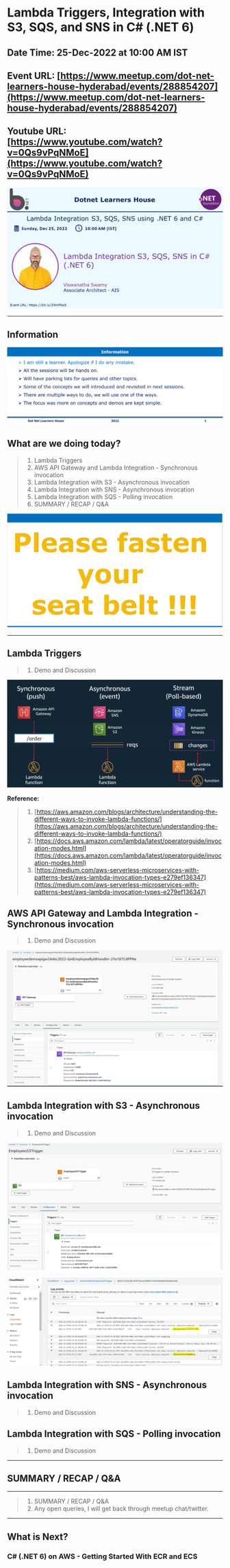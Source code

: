 # Lambda Triggers, Integration with S3, SQS, and SNS in C# (.NET 6)

## Date Time: 25-Dec-2022 at 10:00 AM IST

## Event URL: [https://www.meetup.com/dot-net-learners-house-hyderabad/events/288854207](https://www.meetup.com/dot-net-learners-house-hyderabad/events/288854207)

## Youtube URL: [https://www.youtube.com/watch?v=0Qs9vPqNMoE](https://www.youtube.com/watch?v=0Qs9vPqNMoE)

![Viswanatha Swamy P K |150x150](./documentation/images/ViswanathaSwamyPK.PNG)

---

## Information

![Information | 100x100](./documentation/images/Information.PNG)

## What are we doing today?

> 1. Lambda Triggers
> 1. AWS API Gateway and Lambda Integration  - Synchronous invocation
> 1. Lambda Integration with S3 - Asynchronous invocation
> 1. Lambda Integration with SNS - Asynchronous invocation
> 1. Lambda Integration with SQS - Polling invocation
> 1. SUMMARY / RECAP / Q&A

![Seat Belt | 100x100](./documentation/images/SeatBelt.PNG)

---

## Lambda Triggers

> 1. Demo and Discussion

![Lambda Function Triggers | 100x100](./documentation/images/LambdaFunction_Triggers.PNG)

**Reference:**

> 1. [https://aws.amazon.com/blogs/architecture/understanding-the-different-ways-to-invoke-lambda-functions/](https://aws.amazon.com/blogs/architecture/understanding-the-different-ways-to-invoke-lambda-functions/)
> 1. [https://docs.aws.amazon.com/lambda/latest/operatorguide/invocation-modes.html](https://docs.aws.amazon.com/lambda/latest/operatorguide/invocation-modes.html)
> 1. [https://medium.com/aws-serverless-microservices-with-patterns-best/aws-lambda-invocation-types-e279ef136347](https://medium.com/aws-serverless-microservices-with-patterns-best/aws-lambda-invocation-types-e279ef136347)

## AWS API Gateway and Lambda Integration  - Synchronous invocation

> 1. Demo and Discussion

![APIG to Lambda Function Synchronous Trigger | 100x100](./documentation/images/APIG_Synchronous.PNG)

## Lambda Integration with S3 - Asynchronous invocation

> 1. Demo and Discussion

![S3 to Lambda Function Asynchronous Trigger | 100x100](./documentation/images/S3_Asynchronous_1.PNG)

![S3 to Lambda Function Asynchronous Trigger | 100x100](./documentation/images/S3_Asynchronous_2.PNG)

## Lambda Integration with SNS - Asynchronous invocation

> 1. Demo and Discussion

## Lambda Integration with SQS - Polling invocation

> 1. Demo and Discussion

---

## SUMMARY / RECAP / Q&A

---

> 1. SUMMARY / RECAP / Q&A
> 2. Any open queries, I will get back through meetup chat/twitter.

---

## What is Next?

### C# (.NET 6) on AWS - Getting Started With ECR and ECS

